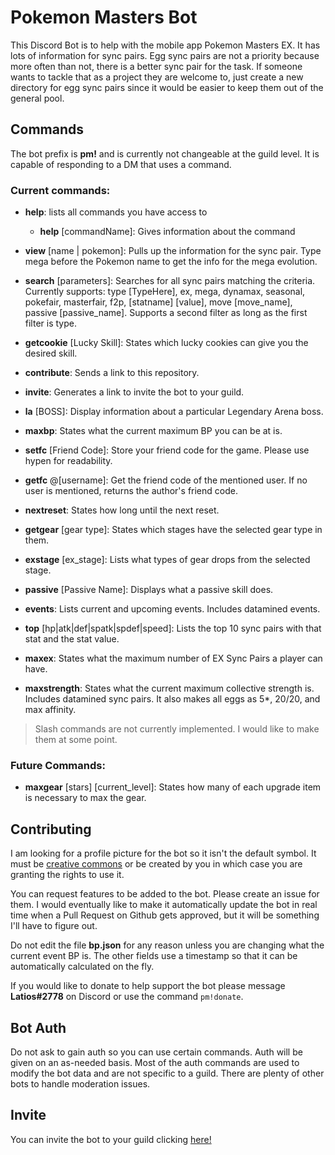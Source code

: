 # Pokemon Masters Bot
This Discord Bot is to help with the mobile app Pokemon Masters EX. It has lots of information for sync pairs. Egg sync pairs are not a priority because more often than not, there is a better sync pair for the task.  If someone wants to tackle that as a project they are welcome to, just create a new directory for egg sync pairs since it would be easier to keep them out of the general pool.

## Commands

The bot prefix is **pm!** and is currently not changeable at the guild level. It is capable of responding to a DM that uses a command.

### Current commands:
- **help**: lists all commands you have access to
   - **help** [commandName]: Gives information about the command

- **view** [name | pokemon]: Pulls up the information for the sync pair.  Type mega before the Pokemon name to get the info for the mega evolution.

- **search** [parameters]: Searches for all sync pairs matching the criteria.  Currently supports: type [TypeHere], ex, mega, dynamax, seasonal, pokefair, masterfair, f2p, [statname] [value], move [move_name], passive [passive_name].  Supports a second filter as long as the first filter is type.

- **getcookie** [Lucky Skill]: States which lucky cookies can give you the desired skill.

- **contribute**: Sends a link to this repository.

- **invite**: Generates a link to invite the bot to your guild.

- **la** [BOSS]: Display information about a particular Legendary Arena boss.

- **maxbp**: States what the current maximum BP you can be at is.

- **setfc** [Friend Code]: Store your friend code for the game.  Please use hypen for readability.

- **getfc** @[username]: Get the friend code of the mentioned user. If no user is mentioned, returns the author's friend code.

- **nextreset**: States how long until the next reset.

- **getgear** [gear type]: States which stages have the selected gear type in them.

- **exstage** [ex_stage]: Lists what types of gear drops from the selected stage.

- **passive** [Passive Name]: Displays what a passive skill does.

- **events**: Lists current and upcoming events.  Includes datamined events.

- **top** [hp|atk|def|spatk|spdef|speed]: Lists the top 10 sync pairs with that stat and the stat value.

- **maxex**: States what the maximum number of EX Sync Pairs a player can have.

- **maxstrength**: States what the current maximum collective strength is.  Includes datamined sync pairs.  It also makes all eggs as 5*, 20/20, and max affinity.
 
> Slash commands are not currently implemented. I would like to make them at some point.
 
### Future Commands:
 - **maxgear** [stars] [current_level]: States how many of each upgrade item is necessary to max the gear.  

## Contributing

I am looking for a profile picture for the bot so it isn't the default symbol.  It must be [creative commons](https://creativecommons.org/) or be created by you in which case you are granting the rights to use it.

You can request features to be added to the bot.  Please create an issue for them.  I would eventually like to make it automatically update the bot in real time when a Pull Request on Github gets approved, but it will be something I'll have to figure out.

Do not edit the file **bp.json** for any reason unless you are changing what the current event BP is. The other fields use a timestamp so that it can be automatically calculated on the fly.

If you would like to donate to help support the bot please message **Latios#2778** on Discord or use the command ```pm!donate```.

## Bot Auth
Do not ask to gain auth so you can use certain commands.  Auth will be given on an as-needed basis.  Most of the auth commands are used to modify the bot data and are not specific to a guild.  There are plenty of other bots to handle moderation issues.

## Invite
You can invite the bot to your guild clicking [here!](https://discord.com/api/oauth2/authorize?client_id=881659182942670878&scope=bot+applications.commands&permissions=105226701824)
